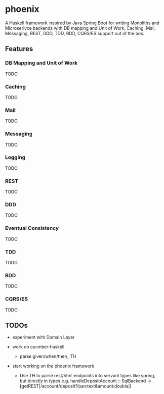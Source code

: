 # phoenix
A Haskell framework inspired by Java Spring Boot for writing Monoliths and Microserivce backends with DB mapping and Unit of Work, Caching, Mail, Messaging, REST, DDD, TDD, BDD, CQRS/ES support out of the box.

## Features

### DB Mapping and Unit of Work
TODO

### Caching
TODO

### Mail
TODO

### Messaging
TODO

### Logging
TODO

### REST
TODO

### DDD
TODO

### Eventual Consistency
TODO

### TDD
TODO

### BDD
TODO

### CQRS/ES
TODO

## TODOs
- experiment with Domain Layer

- work on cucmber-haskell
  - parse given/when/then_ TH

- start working on the phoenix framework
  - Use TH to parse rest/html endpoints into servant types like spring, but directly in types e.g. handleDepositAccount :: SqlBackend -> [getREST|/account/deposit?iban:text&amount:double|]
